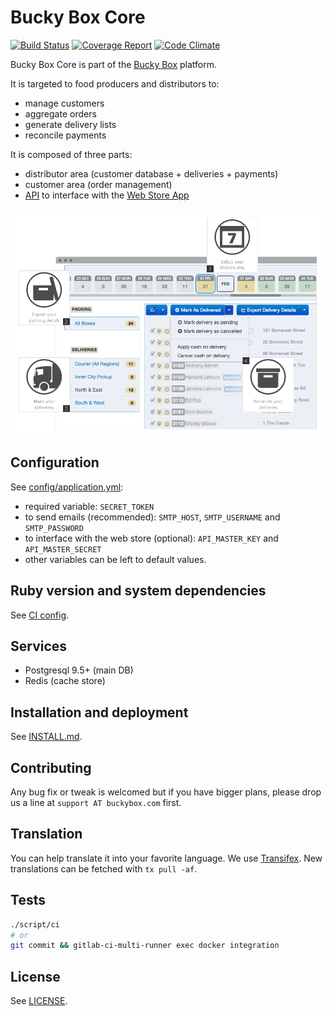 # Bucky Box Core

[![Build Status](https://gitlab.com/buckybox/core/badges/master/build.svg)](https://gitlab.com/buckybox/core/commits/master)
[![Coverage Report](https://gitlab.com/buckybox/core/badges/master/coverage.svg)](https://gitlab.com/buckybox/core/commits/master)
[![Code Climate](https://codeclimate.com/github/buckybox/core/badges/gpa.svg)](https://codeclimate.com/github/buckybox/core)

Bucky Box Core is part of the [Bucky Box](http://www.buckybox.com/) platform.

It is targeted to food producers and distributors to:

- manage customers
- aggregate orders
- generate delivery lists
- reconcile payments

It is composed of three parts:

- distributor area (customer database + deliveries + payments)
- customer area (order management)
- [API](https://my.buckybox.com/docs) to interface with the [Web Store App](https://github.com/buckybox/webstore)

![Screenshot](doc/screenshot.png)

## Configuration

See [config/application.yml](config/application.yml.example):

- required variable: `SECRET_TOKEN`
- to send emails (recommended): `SMTP_HOST`, `SMTP_USERNAME` and `SMTP_PASSWORD`
- to interface with the web store (optional): `API_MASTER_KEY` and `API_MASTER_SECRET`
- other variables can be left to default values.

## Ruby version and system dependencies

See [CI config](.gitlab-ci.yml).

## Services

- Postgresql 9.5+ (main DB)
- Redis (cache store)

## Installation and deployment

See [INSTALL.md](INSTALL.md).

## Contributing

Any bug fix or tweak is welcomed but if you have bigger plans, please drop us a line at `support AT buckybox.com` first.

## Translation

You can help translate it into your favorite language.
We use [Transifex](https://www.transifex.com/projects/p/buckybox-core/).
New translations can be fetched with `tx pull -af`.

## Tests

```bash
./script/ci
# or
git commit && gitlab-ci-multi-runner exec docker integration
```

## License

See [LICENSE](LICENSE).
